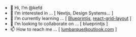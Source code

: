 - 👋 Hi, I’m @kefd
- 👀 I’m interested in ... [ Nextjs, Design Systems... ]
- 🌱 I’m currently learning ... [ [Blueprintjs](https://blueprintjs.com/), [react-grid-layout](https://github.com/react-grid-layout/react-grid-layout) ]
- 💞️ I’m looking to collaborate on ... [ blueprintjs ]
- 📫 How to reach me ... [ lumbarque@outlook.com ]

<!---
kefd/kefd is a ✨ special ✨ repository because its `README.md` (this file) appears on your GitHub profile.
You can click the Preview link to take a look at your changes.
--->
